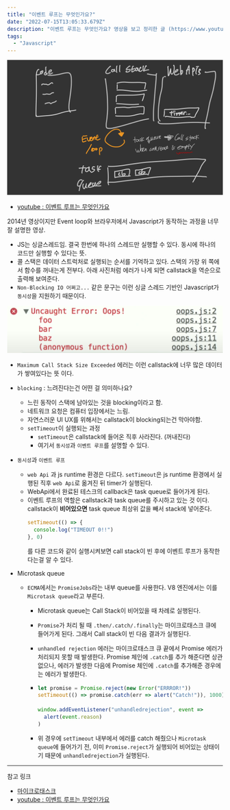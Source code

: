 ```yaml
---
title: "이벤트 루프는 무엇인가요?"
date: "2022-07-15T13:05:33.679Z"
description: "이벤트 루프는 무엇인가요? 영상을 보고 정리한 글 (https://www.youtube.com/watch?v=8aGhZQkoFbQ)"
tags:
  - "Javascript"
---
```


![브라우저 동작 과정](/images/eventloop.jpeg)

- [youtube : 이벤트 루프는 무엇인가요](https://www.youtube.com/watch?v=8aGhZQkoFbQ&t=12s)

2014년 영상이지만 Event loop와 브라우저에서 Javascript가 동작하는 과정을 너무 잘 설명한 영상.

- JS는 싱글스레드임. 결국 한번에 하나의 스레드만 실행할 수 있다. 동시에 하나의 코드만 실행할 수 있다는 뜻.
- 콜 스택은 데이터 스트럭처로 실행되는 순서를 기억하고 있다. 스택의 가장 위 쪽에서 함수를 꺼내는게 전부다. 아래 사진처럼 에러가 나게 되면 callstack을 역순으로 출력해 보여준다.
- `Non-Blocking IO 어쩌고...` 같은 문구는 이런 싱글 스레드 기반인 Javascript가 `동시성`을 지원하기 때문이다.

![callstack](/images/callstack.png)

- `Maximum Call Stack Size Exceeded` 에러는 이런 callstack에 너무 많은 데이터가 쌓여있다는 뜻 이다.

- `blocking` : 느려진다는건 어떤 걸 의미하나요?
  - 느린 동작이 스택에 남아있는 것을 blocking이라고 함.
  - 네트워크 요청은 컴퓨터 입장에서는 느림.
  - 자연스러운 UI UX를 위해서는 callstack이 blocking되는건 막아야함.
  - `setTimeout`이 실행되는 과정
    - `setTimeout`은 callstack에 들어온 직후 사라진다. (꺼내진다)
    - 여기서 `동시성`과 `이벤트 루프`를 설명할 수 있다.
- `동시성`과 `이벤트 루프`

  - `web Api` 과 js runtime 환경은 다르다. `setTimeout`은 js runtime 환경에서 실행된 직후 `web Api`로 옮겨진 뒤 timer가 실행된다.
  - WebApi에서 완료된 테스크의 callback은 task queue로 들어가게 된다.
  - 이벤트 루프의 역할은 callstack과 task queue를 주시하고 있는 것 이다. callstack이 **비어있으면** task queue 최상위 값을 빼서 stack에 넣어준다.
    ```js
    setTimeout(() => {
      console.log("TIMEOUT 0!!")
    }, 0)
    ```
    를 다른 코드와 같이 실행시켜보면 call stack이 빈 후에 이벤트 루프가 동작한다는걸 알 수 있다.

- Microtask queue

  - `ECMA`에서는 `PromiseJobs`라는 내부 queue를 사용한다. V8 엔진에서는 이를 `Microtask queue`라고 부른다.

    - Microtask queue는 Call Stack이 비어있을 때 차례로 실행된다.
    - `Promise`가 처리 될 때 `.then/.catch/.finally`는 마이크로태스크 큐에 들어가게 된다. 그래서 Call stack이 빈 다음 결과가 실행된다.
    - `unhandled rejection` 에러는 마이크로태스크 큐 끝에서 Promise 에러가 처리되지 못할 때 발생한다. Promise 체인에 `.catch`를 추가 해준다면 상관 없으나, 에러가 발생한 다음에 Promise 체인에 `.catch`를 추가해준 경우에는 에러가 발생한다.
    - ```js
      let promise = Promise.reject(new Error("ERRROR!"))
      setTimeout(() => promise.catch(err => alert("Catch!")), 1000)

      window.addEventListener("unhandledrejection", event =>
        alert(event.reason)
      )
      ```

    - 위 경우에 `setTimeout` 내부에서 에러를 catch 해줬으나 `Microtask queue`에 들어가기 전, 이미 `Promise.reject`가 실행되어 비어있는 상태이기 때문에 `unhandledrejection`가 실행된다.

---

참고 링크

- [마이크로태스크](https://ko.javascript.info/microtask-queue)
- [youtube : 이벤트 루프는 무엇인가요](https://www.youtube.com/watch?v=8aGhZQkoFbQ&t=12s)
